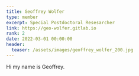 ```yaml
---
title: Geoffrey Wolfer
type: member
excerpt: Special Postdoctoral Resesarcher
link: https://geo-wolfer.gitlab.io
rank: 2
date: 2022-03-01 00:00:00
header:
  teaser: /assets/images/geoffrey_wolfer_200.jpg
---
```


Hi my name is Geoffrey.
